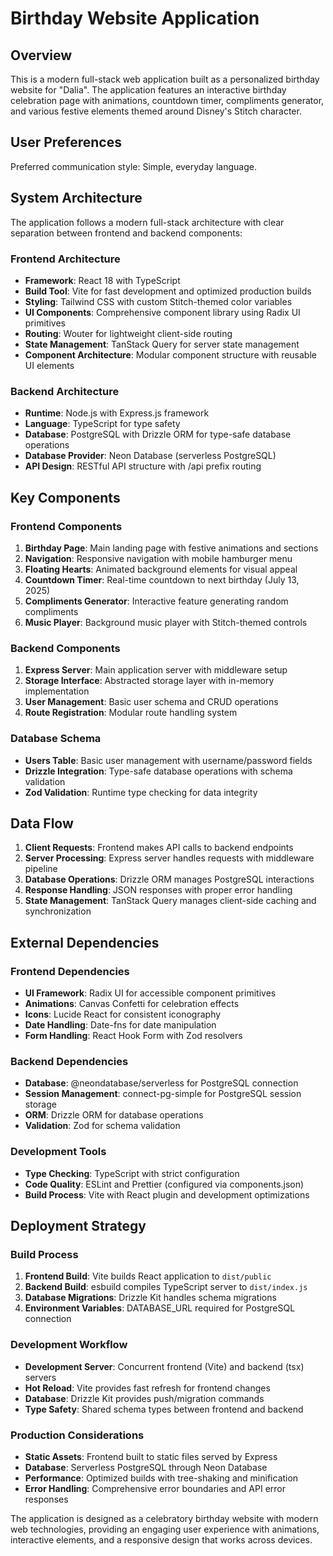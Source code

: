 # Birthday Website Application

## Overview

This is a modern full-stack web application built as a personalized birthday website for "Dalia". The application features an interactive birthday celebration page with animations, countdown timer, compliments generator, and various festive elements themed around Disney's Stitch character.

## User Preferences

Preferred communication style: Simple, everyday language.

## System Architecture

The application follows a modern full-stack architecture with clear separation between frontend and backend components:

### Frontend Architecture
- **Framework**: React 18 with TypeScript
- **Build Tool**: Vite for fast development and optimized production builds
- **Styling**: Tailwind CSS with custom Stitch-themed color variables
- **UI Components**: Comprehensive component library using Radix UI primitives
- **Routing**: Wouter for lightweight client-side routing
- **State Management**: TanStack Query for server state management
- **Component Architecture**: Modular component structure with reusable UI elements

### Backend Architecture
- **Runtime**: Node.js with Express.js framework
- **Language**: TypeScript for type safety
- **Database**: PostgreSQL with Drizzle ORM for type-safe database operations
- **Database Provider**: Neon Database (serverless PostgreSQL)
- **API Design**: RESTful API structure with /api prefix routing

## Key Components

### Frontend Components
1. **Birthday Page**: Main landing page with festive animations and sections
2. **Navigation**: Responsive navigation with mobile hamburger menu
3. **Floating Hearts**: Animated background elements for visual appeal
4. **Countdown Timer**: Real-time countdown to next birthday (July 13, 2025)
5. **Compliments Generator**: Interactive feature generating random compliments
6. **Music Player**: Background music player with Stitch-themed controls

### Backend Components
1. **Express Server**: Main application server with middleware setup
2. **Storage Interface**: Abstracted storage layer with in-memory implementation
3. **User Management**: Basic user schema and CRUD operations
4. **Route Registration**: Modular route handling system

### Database Schema
- **Users Table**: Basic user management with username/password fields
- **Drizzle Integration**: Type-safe database operations with schema validation
- **Zod Validation**: Runtime type checking for data integrity

## Data Flow

1. **Client Requests**: Frontend makes API calls to backend endpoints
2. **Server Processing**: Express server handles requests with middleware pipeline
3. **Database Operations**: Drizzle ORM manages PostgreSQL interactions
4. **Response Handling**: JSON responses with proper error handling
5. **State Management**: TanStack Query manages client-side caching and synchronization

## External Dependencies

### Frontend Dependencies
- **UI Framework**: Radix UI for accessible component primitives
- **Animations**: Canvas Confetti for celebration effects
- **Icons**: Lucide React for consistent iconography
- **Date Handling**: Date-fns for date manipulation
- **Form Handling**: React Hook Form with Zod resolvers

### Backend Dependencies
- **Database**: @neondatabase/serverless for PostgreSQL connection
- **Session Management**: connect-pg-simple for PostgreSQL session storage
- **ORM**: Drizzle ORM for database operations
- **Validation**: Zod for schema validation

### Development Tools
- **Type Checking**: TypeScript with strict configuration
- **Code Quality**: ESLint and Prettier (configured via components.json)
- **Build Process**: Vite with React plugin and development optimizations

## Deployment Strategy

### Build Process
1. **Frontend Build**: Vite builds React application to `dist/public`
2. **Backend Build**: esbuild compiles TypeScript server to `dist/index.js`
3. **Database Migrations**: Drizzle Kit handles schema migrations
4. **Environment Variables**: DATABASE_URL required for PostgreSQL connection

### Development Workflow
- **Development Server**: Concurrent frontend (Vite) and backend (tsx) servers
- **Hot Reload**: Vite provides fast refresh for frontend changes
- **Database**: Drizzle Kit provides push/migration commands
- **Type Safety**: Shared schema types between frontend and backend

### Production Considerations
- **Static Assets**: Frontend built to static files served by Express
- **Database**: Serverless PostgreSQL through Neon Database
- **Performance**: Optimized builds with tree-shaking and minification
- **Error Handling**: Comprehensive error boundaries and API error responses

The application is designed as a celebratory birthday website with modern web technologies, providing an engaging user experience with animations, interactive elements, and a responsive design that works across devices.